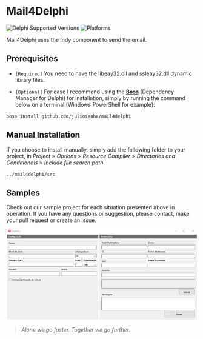 # Mail4Delphi
![Delphi Supported Versions](https://img.shields.io/badge/Delphi%20Supported%20Versions-XE3..10.3%20Rio-blue.svg)
![Platforms](https://img.shields.io/badge/Supported%20platforms-Win32%20and%20Win64-red.svg)

Mail4Delphi uses the Indy component to send the email.
 
## Prerequisites
* `[Required]` You need to have the libeay32.dll and ssleay32.dll dynamic library files. 

 * `[Optional]` For ease I recommend using the [**Boss**](https://github.com/HashLoad/boss) (Dependency Manager for Delphi) for installation, simply by running the command below on a terminal (Windows PowerShell for example):
```
boss install github.com/juliosenha/mail4delphi
```

## Manual Installation
If you choose to install manually, simply add the following folder to your project, in *Project > Options > Resource Compiler > Directories and Conditionals > Include file search path*
```
../mail4delphi/src

```

## Samples
Check out our sample project for each situation presented above in operation. If you have any questions or suggestion, please contact, make your pull request or create an issue.

![Mail4Delphi](img/Screenshot_1.png)

> *Alone we go faster. Together we go further.*
